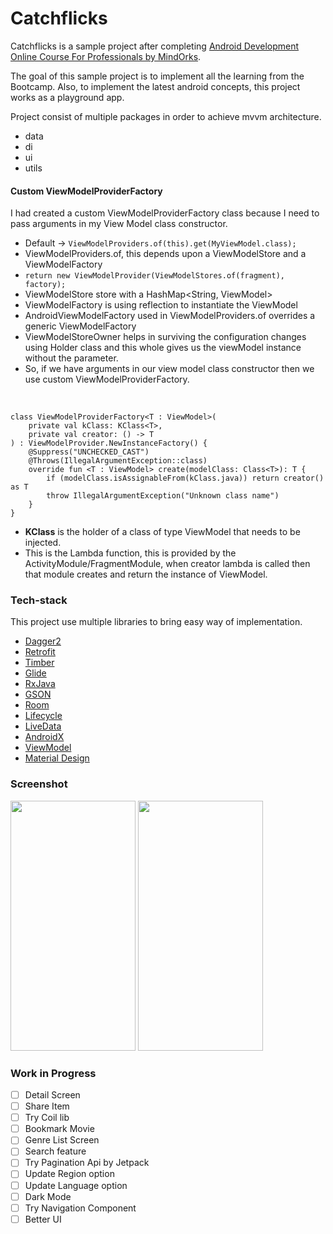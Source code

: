 # Catchflicks
Catchflicks is a sample project after completing [Android Development Online Course For Professionals by MindOrks](https://bootcamp.mindorks.com/). 

The goal of this sample project is to implement all the learning from the Bootcamp. Also, to implement the latest android concepts, this project works as a playground app.

Project consist of multiple packages in order to achieve mvvm architecture.
* data
* di
* ui
* utils

#### Custom ViewModelProviderFactory
I had created a custom ViewModelProviderFactory class because I need to pass arguments in my View Model class constructor. 

- Default -> `ViewModelProviders.of(this).get(MyViewModel.class);`
- ViewModelProviders.of, this depends upon a ViewModelStore and a ViewModelFactory
- `return new ViewModelProvider(ViewModelStores.of(fragment), factory);`
- ViewModelStore store with a HashMap<String, ViewModel>
- ViewModelFactory is using reflection to instantiate the ViewModel
- AndroidViewModelFactory used in ViewModelProviders.of overrides a generic ViewModelFactory
- ViewModelStoreOwner helps in surviving the configuration changes using Holder class and this whole gives us the viewModel instance without the parameter.
- So, if we have arguments in our view model class constructor then we use custom ViewModelProviderFactory.

<br>

```
class ViewModelProviderFactory<T : ViewModel>(
    private val kClass: KClass<T>,
    private val creator: () -> T
) : ViewModelProvider.NewInstanceFactory() {
    @Suppress("UNCHECKED_CAST")
    @Throws(IllegalArgumentException::class)
    override fun <T : ViewModel> create(modelClass: Class<T>): T {
        if (modelClass.isAssignableFrom(kClass.java)) return creator() as T
        throw IllegalArgumentException("Unknown class name")
    }
}
```

- **KClass** is the holder of a class of type ViewModel that needs to be injected.
- This is the Lambda function, this is provided by the ActivityModule/FragmentModule, when creator lambda is called then that module creates and return the instance of ViewModel.


### Tech-stack
This project use multiple libraries to bring easy way of implementation.
* [Dagger2](https://dagger.dev/)
* [Retrofit](https://square.github.io/retrofit/)
* [Timber](https://github.com/JakeWharton/timber)
* [Glide](https://github.com/bumptech/glide)
* [RxJava](https://github.com/ReactiveX/RxJava)
* [GSON](https://github.com/google/gson)
* [Room](https://developer.android.com/topic/libraries/architecture/room)
* [Lifecycle](https://developer.android.com/topic/libraries/architecture/lifecycle)
* [LiveData](https://developer.android.com/topic/libraries/architecture/livedata)
* [AndroidX](https://developer.android.com/jetpack/androidx)
* [ViewModel](https://developer.android.com/topic/libraries/architecture/viewmodel)
* [Material Design](https://material.io/develop/android/)

### Screenshot
<p float="left">
<img src="https://raw.github.com/anandwana001/catchflicks/master/screenshot/first_screenshot.jpg" width="200" height="400" /> 
<img src="https://raw.github.com/anandwana001/catchflicks/master/screenshot/update_screenshot.jpg" width="200" height="400" />
</p>

### Work in Progress
- [ ] Detail Screen
- [ ] Share Item
- [ ] Try Coil lib
- [ ] Bookmark Movie
- [ ] Genre List Screen
- [ ] Search feature
- [ ] Try Pagination Api by Jetpack
- [ ] Update Region option
- [ ] Update Language option
- [ ] Dark Mode
- [ ] Try Navigation Component
- [ ] Better UI
